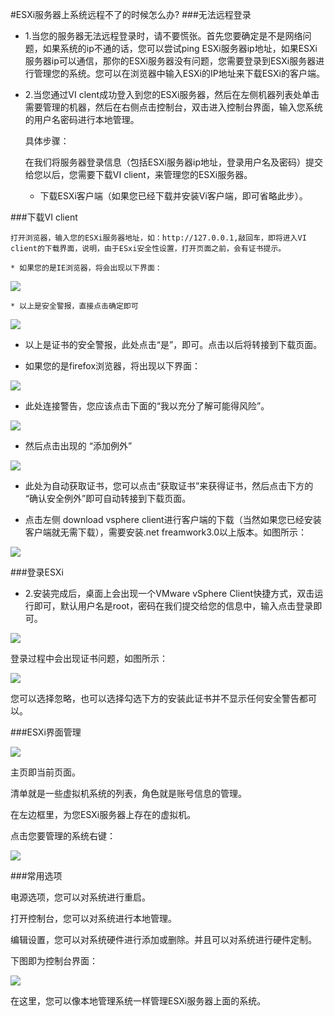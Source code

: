 <!-- --- tag: faq esxi 独立服务器 -->

<!-- --- title: ESXi服务器上系统远程不了的时候怎么办? -->
#ESXi服务器上系统远程不了的时候怎么办?
###无法远程登录

* 1.当您的服务器无法远程登录时，请不要慌张。首先您要确定是不是网络问题，如果系统的ip不通的话，您可以尝试ping ESXi服务器ip地址，如果ESXi服务器ip可以通信，那你的ESXi服务器没有问题，您需要登录到ESXi服务器进行管理您的系统。您可以在浏览器中输入ESXi的IP地址来下载ESXi的客户端。    

* 2.当您通过VI clent成功登入到您的ESXi服务器，然后在左侧机器列表处单击需要管理的机器，然后在右侧点击控制台，双击进入控制台界面，输入您系统的用户名密码进行本地管理。

    具体步骤：

    在我们将服务器登录信息（包括ESXi服务器ip地址，登录用户名及密码）提交给您以后，您需要下载VI client，来管理您的ESXi服务器。

    * 下载ESXi客户端（如果您已经下载并安装Vi客户端，即可省略此步）。 

###下载VI client

    打开浏览器，输入您的ESXi服务器地址，如：http://127.0.0.1,敲回车，即将进入VI client的下载界面，说明，由于ESxi安全性设置，打开页面之前，会有证书提示。

    * 如果您的是IE浏览器，将会出现以下界面：
![][1]

    * 以上是安全警报，直接点击确定即可

![][2]

    
* 以上是证书的安全警报，此处点击“是”，即可。点击以后将转接到下载页面。

    
* 如果您的是firefox浏览器，将出现以下界面：

![][3]

* 此处连接警告，您应该点击下面的“我以充分了解可能得风险”。

![][4]

* 然后点击出现的 “添加例外”

![][5]

* 此处为自动获取证书，您可以点击“获取证书”来获得证书，然后点击下方的 “确认安全例外”即可自动转接到下载页面。

* 点击左侧 download vsphere client进行客户端的下载（当然如果您已经安装客户端就无需下载），需要安装.net freamwork3.0以上版本。如图所示：

![][6]

###登录ESXi

   * 2.安装完成后，桌面上会出现一个VMware vSphere Client快捷方式，双击运行即可，默认用户名是root，密码在我们提交给您的信息中，输入点击登录即可。

![][7]

登录过程中会出现证书问题，如图所示：

![][8]


   您可以选择忽略，也可以选择勾选下方的安装此证书并不显示任何安全警告都可以。

###ESXi界面管理

![][9]


   主页即当前页面。

   清单就是一些虚拟机系统的列表，角色就是账号信息的管理。

   在左边框里，为您ESXi服务器上存在的虚拟机。

   点击您要管理的系统右键：

![][10]


###常用选项

   电源选项，您可以对系统进行重启。

   打开控制台，您可以对系统进行本地管理。

   编辑设置，您可以对系统硬件进行添加或删除。并且可以对系统进行硬件定制。

   下图即为控制台界面：

![][11]


   在这里，您可以像本地管理系统一样管理ESXi服务器上面的系统。 

[1]:http://voga.emagineconcept.com/knowledgebase/1.jpg
[2]:http://voga.emagineconcept.com/knowledgebase/2.jpg
[3]:http://voga.emagineconcept.com/knowledgebase/3.jpg
[4]:http://voga.emagineconcept.com/knowledgebase/4.jpg
[5]:http://voga.emagineconcept.com/knowledgebase/5.jpg
[6]:http://voga.emagineconcept.com/knowledgebase/6.jpg
[7]:http://voga.emagineconcept.com/knowledgebase/7.jpg
[8]:http://voga.emagineconcept.com/knowledgebase/8.jpg
[9]:http://voga.emagineconcept.com/knowledgebase/9.jpg
[10]:http://voga.emagineconcept.com/knowledgebase/10.jpg
[11]:http://voga.emagineconcept.com/knowledgebase/11.jpg
